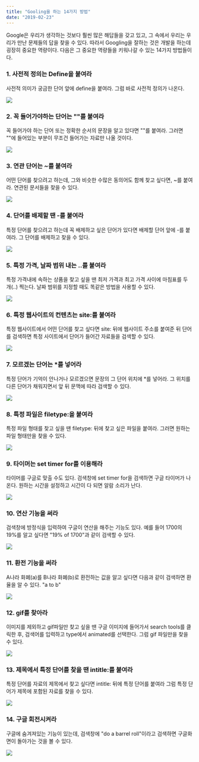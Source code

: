 ```yaml
---
title: "Gooling을 하는 14가지 방법"
date: "2019-02-23"
---
```


Google은 우리가 생각하는 것보다 훨씬 많은 해답들을 갖고 있고, 그 속에서 우리는 우리가 만난 문제들의 답을 찾을 수 있다.
따라서 Googling을 잘하는 것은 개발을 하는데 굉장히 중요한 역량이다. 다음은 그 중요한 역량들을 키워나갈 수 있는 14가지 방법들이다.

### 1. 사전적 정의는 Define을 붙여라

사전적 의미가 궁금한 단어 앞에 define을 붙여라. 그럼 바로 사전적 정의가 나온다.

![](https://big.assets.huffingtonpost.com/definegooglesearch.gif)

### 2. 꼭 들어가야하는 단어는 ""를 붙여라

꼭 들어가야 하는 단어 또는 정확한 순서의 문장을 알고 있다면 ""를 붙여라.
그러면 ""에 들어있는 부분이 무조건 들어가는 자료만 나올 것이다.

![](https://big.assets.huffingtonpost.com/searchinquotes.gif)

### 3. 연관 단어는 ~를 붙여라

어떤 단어를 찾으려고 하는데, 그와 비슷한 수많은 동의어도 함께 찾고 싶다면,
~를 붙여라. 연관된 문서들을 찾을 수 있다.

![](https://big.assets.huffingtonpost.com/relatedsearchterms.gif)

### 4. 단어를 배제할 땐 -를 붙여라

특정 단어를 찾으려고 하는데 꼭 배제하고 싶은 단어가 있다면 배제할 단어 앞에 -를 붙여라. 그 단어를 배제하고 찾을 수 있다.

![](https://big.assets.huffingtonpost.com/breadwithoutyeastgooglesearch.gif)

### 5. 특정 가격, 날짜 범위 내는 ..를 붙여라

특정 가격내에 속하는 상품을 찾고 싶을 땐 최저 가격과 최고 가격 사이에 마침표를 두 개(..) 찍는다. 날짜 범위를 지정할 때도 똑같은 방법을 사용할 수 있다.

![](https://big.assets.huffingtonpost.com/pricerange.gif)

### 6. 특정 웹사이트의 컨텐츠는 site:를 붙여라

특정 웹사이트에서 어떤 단어를 찾고 싶다면 site: 뒤에 웹사이트 주소를 붙여준 뒤
단어를 검색하면 특정 사이트에서 단어가 들어간 자료들을 검색할 수 있다.

![](https://big.assets.huffingtonpost.com/sitesearchgoogleninja.gif)

### 7. 모르겠는 단어는 \*를 넣어라

특정 단어가 기억이 안나거나 모르겠으면 문장의 그 단어 위치에 \*를 넣어라.
그 위치를 다른 단어가 채워지면서 앞 뒤 문맥에 따라 검색할 수 있다.

![](https://big.assets.huffingtonpost.com/googleblanksearchpoprocks_0.gif)

### 8. 특정 파일은 filetype:을 붙여라

특정 파일 형태를 찾고 싶을 땐 filetype: 뒤에 찾고 싶은 파일을 붙여라.
그러면 원하는 파일 형태만을 찾을 수 있다.

![](https://big.assets.huffingtonpost.com/searchbyfiletype.gif)

### 9. 타이머는 set timer for를 이용해라

타이머를 구글로 맞출 수도 있다. 검색창에 set timer for을 검색하면 구글 타이머가 나온다. 원하는 시간을 설정하고 시간이 다 되면 알람 소리가 난다.

![](https://big.assets.huffingtonpost.com/settimerforgoogle.gif)

### 10. 연산 기능을 써라

검색창에 방정식을 입력하여 구글이 연산을 해주는 기능도 있다. 예를 들어 1700의 19%를 알고 싶다면 "19% of 1700"과 같이 검색할 수 있다.

![](https://big.assets.huffingtonpost.com/googlecalculatorfunction.gif)

### 11. 환전 기능을 써라

A나라 화폐(a)를 B나라 화폐(b)로 환전하는 값을 알고 싶다면 다음과 같이 검색하면
환율을 알 수 있다. "a to b"

![](https://big.assets.huffingtonpost.com/currencyconversiongoogle.gif)

### 12. gif를 찾아라

이미지를 제외하고 gif파일만 찾고 싶을 땐 구글 이미지에 들어가서 search tools를 클릭한 후, 검색어를 입력하고 type에서 animated를 선택한다. 그럼 gif 파일만을 찾을 수 있다.

![](https://big.assets.huffingtonpost.com/inigomontoyagooglesearch.gif)

### 13. 제목에서 특정 단어를 찾을 땐 intitle:를 붙여라

특정 단어를 자료의 제목에서 찾고 싶다면 intitle: 뒤에 특정 단어를 붙여라 그럼 특정 단어가 제목에 포함된 자료를 찾을 수 있다.

![](https://big.assets.huffingtonpost.com/bidenyearbookphotosearch.gif)

### 14. 구글 회전시켜라

구글에 숨겨져있는 기능이 있는데, 검색창에 "do a barrel roll"이라고 검색하면 구글화면이 돌아가는 것을 볼 수 있다.

![](https://big.assets.huffingtonpost.com/barrelroll.gif)

